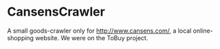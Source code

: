 CansensCrawler
==============

A small goods-crawler only for http://www.cansens.com/, a local online-shopping website. We were on the ToBuy project.
